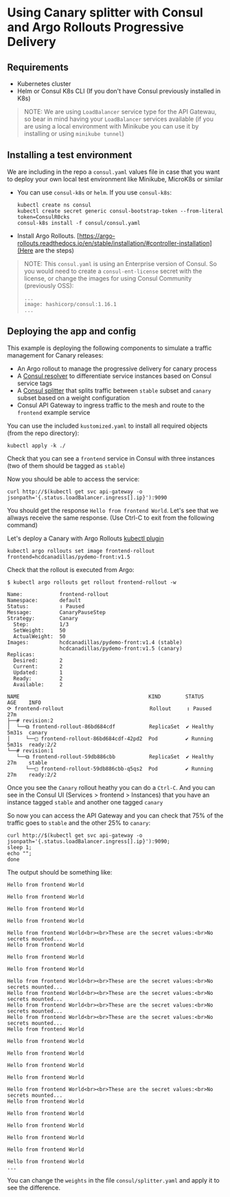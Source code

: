 # Using Canary splitter with Consul and Argo Rollouts Progressive Delivery

## Requirements
* Kubernetes cluster 
* Helm or Consul K8s CLI (If you don't have Consul previously installed in K8s)

> NOTE: We are using `LoadBalancer` service type for the API Gatewau, so bear in mind having your `LoadBalancer` services available (if you are using a local environment with Minikube you can use it by installing [](MetalLB) or using `minikube tunnel`)
## Installing a test environment

We are including in the repo a `consul.yaml` values file in case that you want to deploy your own local test environment like Minikube, MicroK8s or similar

* You can use `consul-k8s` or `helm`. If you use `consul-k8s`:
  ```
  kubectl create ns consul
  kubectl create secret generic consul-bootstrap-token --from-literal token=ConsulR0cks
  consul-k8s install -f consul/consul.yaml
  ```
* Install Argo Rollouts. [https://argo-rollouts.readthedocs.io/en/stable/installation/#controller-installation](Here are the steps)

> NOTE: This `consul.yaml` is using an Enterprise version of Consul. So you would need to create a `consul-ent-license` secret with the license, or change the images for using Consul Community (previously OSS):
> ```
> ...
> image: hashicorp/consul:1.16.1
> ...
> ```

## Deploying the app and config

This example is deploying the following components to simulate a traffic management for Canary releases:
* An Argo rollout to manage the progressive delivery for canary process
* A [Consul resolver](https://developer.hashicorp.com/consul/docs/connect/config-entries/service-resolver) to differentiate service instances based on Consul service tags
* A [Consul splitter](https://developer.hashicorp.com/consul/docs/connect/config-entries/service-splitter) that splits traffic between `stable` subset and `canary` subset based on a weight configuration
* Consul API Gateway to ingress traffic to the mesh and route to the `frontend` example service


You can use the included `kustomized.yaml` to install all required objects (from the repo directory):

```
kubectl apply -k ./
```

Check that you can see a `frontend` service in Consul with three instances (two of them should be tagged as `stable`)

Now you should be able to access the service:
```
curl http://$(kubectl get svc api-gateway -o jsonpath='{.status.loadBalancer.ingress[].ip}'):9090
```


You should get the response `Hello from frontend World`. Let's see that we allways receive the same response. (Use Ctrl-C to exit from the following command)

Let's deploy a Canary with Argo Rollouts [kubectl plugin](https://argo-rollouts.readthedocs.io/en/stable/features/kubectl-plugin/)

```
kubectl argo rollouts set image frontend-rollout frontend=hcdcanadillas/pydemo-front:v1.5
```

Check that the rollout is executed from Argo:
```
$ kubectl argo rollouts get rollout frontend-rollout -w

Name:            frontend-rollout
Namespace:       default
Status:          ॥ Paused
Message:         CanaryPauseStep
Strategy:        Canary
  Step:          1/3
  SetWeight:     50
  ActualWeight:  50
Images:          hcdcanadillas/pydemo-front:v1.4 (stable)
                 hcdcanadillas/pydemo-front:v1.5 (canary)
Replicas:
  Desired:       2
  Current:       2
  Updated:       1
  Ready:         2
  Available:     2

NAME                                          KIND        STATUS     AGE    INFO
⟳ frontend-rollout                            Rollout     ॥ Paused   27m    
├──# revision:2                                                             
│  └──⧉ frontend-rollout-86bd684cdf           ReplicaSet  ✔ Healthy  5m31s  canary
│     └──□ frontend-rollout-86bd684cdf-42pd2  Pod         ✔ Running  5m31s  ready:2/2
└──# revision:1                                                             
   └──⧉ frontend-rollout-59db886cbb           ReplicaSet  ✔ Healthy  27m    stable
      └──□ frontend-rollout-59db886cbb-q5qs2  Pod         ✔ Running  27m    ready:2/2
```

Once you see the `Canary` rollout heathy you can do a `Ctrl-C`. And you can see in the Consul UI (Services > frontend > Instances) that you have an instance tagged `stable` and another one  tagged `canary`

So now you can access the API Gateway and you can check that 75% of the traffic goes to `stable` and the other 25% to `canary`:

```
curl http://$(kubectl get svc api-gateway -o jsonpath='{.status.loadBalancer.ingress[].ip}'):9090;
sleep 1;
echo "";
done
```

The output should be something like:
```
Hello from frontend World

Hello from frontend World

Hello from frontend World

Hello from frontend World

Hello from frontend World<br><br>These are the secret values:<br>No secrets mounted...
Hello from frontend World

Hello from frontend World

Hello from frontend World

Hello from frontend World<br><br>These are the secret values:<br>No secrets mounted...
Hello from frontend World<br><br>These are the secret values:<br>No secrets mounted...
Hello from frontend World<br><br>These are the secret values:<br>No secrets mounted...
Hello from frontend World<br><br>These are the secret values:<br>No secrets mounted...
Hello from frontend World

Hello from frontend World

Hello from frontend World

Hello from frontend World

Hello from frontend World

Hello from frontend World<br><br>These are the secret values:<br>No secrets mounted...
Hello from frontend World

Hello from frontend World

Hello from frontend World

Hello from frontend World

Hello from frontend World

Hello from frontend World
...
```

You can change the `weights` in the file `consul/splitter.yaml` and apply it to see the difference.
